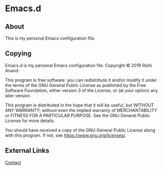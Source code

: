 # Emacs.d

## About

This is my personal Emacs configuration file.

## Copying

Emacs.d is my personal Emacs configuration file. Copyright © 2019  Rishi Anand.

This program is free software: you can redistribute it and/or modify it under the terms of the GNU General Public License as published by the Free Software Foundation, either version 3 of the License, or (at your option) any later version.

This program is distributed in the hope that it will be useful, but WITHOUT ANY WARRANTY; without even the implied warranty of MERCHANTABILITY or FITNESS FOR A PARTICULAR PURPOSE.  See the GNU General Public License for more details.

You should have received a copy of the GNU General Public License along with this program.  If not, see <https://www.gnu.org/licenses/>.

## External Links

[Contact](https://rishianand.me/about/)
